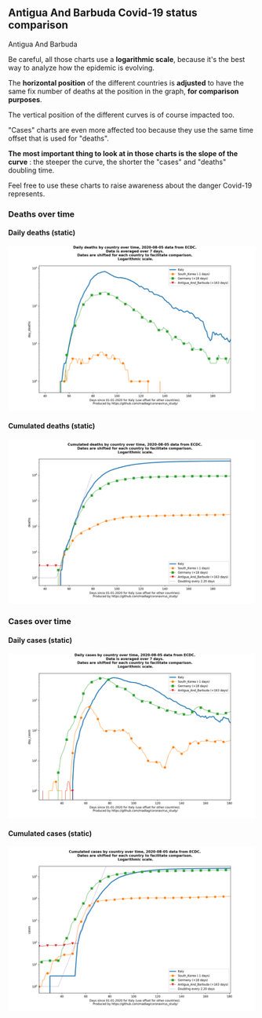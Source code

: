## Antigua And Barbuda Covid-19 status comparison 

Antigua And Barbuda



Be careful, all those charts use a **logarithmic scale**, because it's the best way to analyze how the epidemic is evolving.
 
The **horizontal position** of the different countries is **adjusted** to have the same fix number of deaths at the position in the graph, **for comparison purposes**.

The vertical position of the different curves is of course impacted too.

"Cases" charts are even more affected too because they use the same time offset that is used for "deaths".

**The most important thing to look at in those charts is the slope of the curve** : the steeper the curve, the shorter the "cases" and "deaths" doubling time.

Feel free to use these charts to raise awareness about the danger Covid-19 represents. 


 
### Deaths over time
 
#### Daily deaths (static)
![Antigua And Barbuda covid-19 daily deaths static chart](https://raw.githubusercontent.com/madlag/coronavirus_study/master/notebooks/graphs/2020-08-05/countries/Antigua_And_Barbuda/2020-08-05_Antigua_And_Barbuda_day_deaths.png "Antigua And Barbuda covid-19 day_deaths static chart")   
 
#### Cumulated deaths (static)
![Antigua And Barbuda covid-19 cumulated deaths static chart](https://raw.githubusercontent.com/madlag/coronavirus_study/master/notebooks/graphs/2020-08-05/countries/Antigua_And_Barbuda/2020-08-05_Antigua_And_Barbuda_deaths.png "Antigua And Barbuda covid-19 deaths static chart")   

 
### Cases over time
 
#### Daily cases (static)
![Antigua And Barbuda covid-19 daily cases static chart](https://raw.githubusercontent.com/madlag/coronavirus_study/master/notebooks/graphs/2020-08-05/countries/Antigua_And_Barbuda/2020-08-05_Antigua_And_Barbuda_day_cases.png "Antigua And Barbuda covid-19 day_cases static chart")   
 
#### Cumulated cases (static)
![Antigua And Barbuda covid-19 cumulated cases static chart](https://raw.githubusercontent.com/madlag/coronavirus_study/master/notebooks/graphs/2020-08-05/countries/Antigua_And_Barbuda/2020-08-05_Antigua_And_Barbuda_cases.png "Antigua And Barbuda covid-19 cases static chart")   


